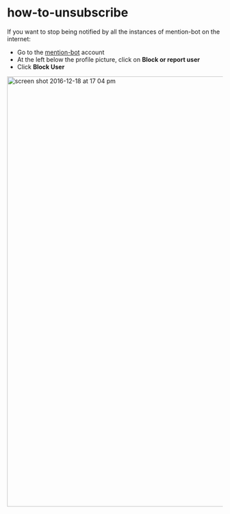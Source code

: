 # how-to-unsubscribe

If you want to stop being notified by all the instances of mention-bot on the internet:

* Go to the <a href="https://github.com/mention-bot">mention-bot</a> account
* At the left below the profile picture, click on <strong>Block or report user</strong>
* Click <strong>Block User</strong>

<img width="1003" alt="screen shot 2016-12-18 at 17 04 pm" src="https://cloud.githubusercontent.com/assets/2737108/21294707/c633a768-c543-11e6-9dca-a206a85ed4a6.png">

